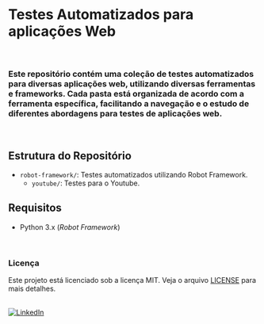 # Testes Automatizados para aplicações Web

</br>

### Este repositório contém uma coleção de testes automatizados para diversas aplicações web, utilizando diversas ferramentas e frameworks. Cada pasta está organizada de acordo com a ferramenta específica, facilitando a navegação e o estudo de diferentes abordagens para testes de aplicações web.

</br>

## Estrutura do Repositório
- `robot-framework/`: Testes automatizados utilizando Robot Framework.
  - `youtube/`: Testes para o Youtube.



## Requisitos
- Python 3.x (*Robot Framework*)

</br>

### Licença
Este projeto está licenciado sob a licença MIT. Veja o arquivo [LICENSE](LICENSE) para mais detalhes. <br><br>


[![LinkedIn](https://img.shields.io/badge/LinkedIn-0077B5?style=for-the-badge&logo=linkedin&logoColor=white)](https://www.linkedin.com/in/julianaferreira-dev/)
